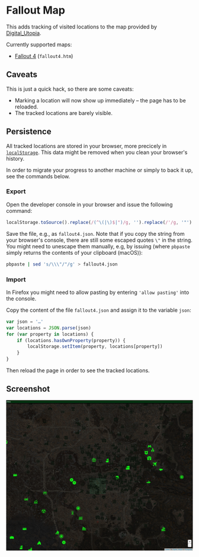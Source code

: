 # Fallout Map

This adds tracking of visited locations to the map provided by [Digital_Utopia](http://digital-utopia.org).

Currently supported maps:

- [Fallout 4](http://www.digital-utopia.org/fallout4/) (`fallout4.htm`)

## Caveats

This is just a quick hack, so there are some caveats:

- Marking a location will now show up immediately – the page has to be reloaded.
- The tracked locations are barely visible.

## Persistence

All tracked locations are stored in your browser, more precicely in [`localStorage`](https://developer.mozilla.org/en-US/docs/Web/API/Storage/LocalStorage). This data might be removed when you clean your browser's history.

In order to migrate your progress to another machine or simply to back it up, see the commands below.

### Export

Open the developer console in your browser and issue the following command:

```javascript
localStorage.toSource().replace(/(^\(|\)$|")/g, '').replace(/'/g, '"')
```

Save the file, e.g., as `fallout4.json`. Note that if you copy the string from your browser's console, there are still some escaped quotes `\"` in the string. You might need to unescape them manually, e.g, by issuing (where `pbpaste` simply returns the contents of your clipboard (macOS)):

```sh
pbpaste | sed 's/\\\"/"/g' > fallout4.json
```

### Import

In Firefox you might need to allow pasting by entering `'allow pasting'` into the console.

Copy the content of the file `fallout4.json` and assign it to the variable `json`:

```javascript
var json = '…'
var locations = JSON.parse(json)
for (var property in locations) {
    if (locations.hasOwnProperty(property)) {
        localStorage.setItem(property, locations[property])
    }
}
```

Then reload the page in order to see the tracked locations.

## Screenshot

![Screenshot](https://raw.githubusercontent.com/FroZnShiva/fomap/master/screenshot.jpg)
